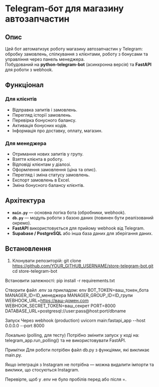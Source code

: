 # Telegram-бот для магазину автозапчастин

## Опис
Цей бот автоматизує роботу магазину автозапчастин у Telegram: обробку замовлень, спілкування з клієнтами, роботу з бонусами та управління через панель менеджера.  
Побудований на **python-telegram-bot** (асинхронна версія) та **FastAPI** для роботи з webhook.

## Функціонал

### Для клієнтів
- Відправка запитів і замовлень.
- Перегляд історії замовлень.
- Перевірка бонусного балансу.
- Активація бонусних кодів.
- Інформація про доставку, оплату, магазин.

### Для менеджера
- Отримання нових запитів у групу.
- Взяття клієнта в роботу.
- Відповіді клієнтам у діалозі.
- Оформлення замовлення (ціна та опис).
- Перегляд і зміна статусу замовлень.
- Експорт замовлень в Excel.
- Зміна бонусного балансу клієнтів.

## Архітектура
- **`main.py`** — основна логіка бота (обробники, webhook).
- **`db.py`** — модуль роботи з базою даних (повинен бути реалізований окремо).
- **FastAPI** використовується для прийому webhook від Telegram.
- **Supabase / PostgreSQL** або інша база даних для зберігання даних.

## Встановлення
1. Клонувати репозиторій:
git clone https://github.com/YOUR_GITHUB_USERNAME/store-telegram-bot.git
cd store-telegram-bot

Встановити залежності:
pip install -r requirements.txt

Створити файл .env за прикладом:
env
BOT_TOKEN=ваш_токен_бота
MANAGER_ID=ID_менеджера
MANAGER_GROUP_ID=ID_групи
WEBHOOK_URL=https://ваш-домен.com
WEBHOOK_SECRET_TOKEN=ваш_секрет
PORT=8000
DATABASE_URL=postgresql://user:pass@host:port/dbname

Запуск
Через webhook (production)
uvicorn main:fastapi_app --host 0.0.0.0 --port 8000

Локально (polling, для тесту)
Потрібно змінити запуск у коді на:
telegram_app.run_polling()
та не використовувати FastAPI.

Примітки
Для роботи потрібен файл db.py з функціями, які викликає main.py.

Якщо інтеграція з Instagram не потрібна — можна видалити імпорти та виклики, що стосуються Instagram.

Перевірте, щоб у .env не було пробілів перед або після =.
